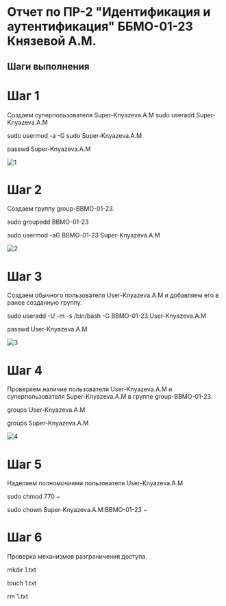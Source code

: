# Отчет по ПР-2 "Идентификация и аутентификация" ББМО-01-23 Князевой А.М. 


## Шаги выполнения


# Шаг 1


Создаем суперпользователя Super-Knyazeva.A.M
 sudo useradd Super-Knyazeva.A.M
 
 sudo usermod -a -G sudo Super-Knyazeva.A.M
 
 passwd Super-Knyazeva.A.M
 
![1]()


# Шаг 2

Создаем группу group-BBMO-01-23.

sudo groupadd BBMO-01-23

sudo usermod -aG BBMO-01-23 Super-Knyazeva.A.M


![2]()


# Шаг 3

Создаем обычного пользователя User-Knyazeva.A.M и добавляем его в ранее созданную группу.

sudo useradd -U -m -s /bin/bash -G BBMO-01-23 User-Knyazeva.A.M

passwd User-Knyazeva.A.M

![3]()


# Шаг 4
Проверяем наличие пользователя User-Knyazeva.A.M и суперпользователя Super-Knyazeva.A.M в группе group-BBMO-01-23.

groups User-Knyazeva.A.M

groups Super-Knyazeva.A.M

![4]()


# Шаг 5
Наделяем полномочиями пользователя User-Knyazeva.A.M

sudo chmod 770 ~

sudo chown Super-Knyazeva.A.M:BBMO-01-23 ~


# Шаг 6
Проверка механизмов разграничения доступа.

mkdir 1.txt

touch 1.txt

rm 1.txt
